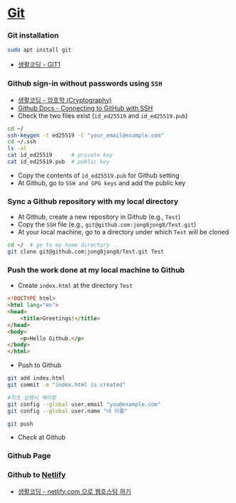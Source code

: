 # [Git](https://git-scm.com/)

### Git installation

```sh
sudo apt install git
```

- [생활코딩 - GIT1](https://opentutorials.org/course/3837)

### Github sign-in without passwords using `SSH`

- [생활코딩 - 암호학 (Cryptography)](https://opentutorials.org/module/5250)
- [Github Docs - Connecting to GitHub with SSH](https://docs.github.com/en/authentication/connecting-to-github-with-ssh)
- Check the two files exist (`id_ed25519` and `id_ed25519.pub`)

```sh
cd ~/
ssh-keygen -t ed25519 -C "your_email@example.com"
cd ~/.ssh
ls -al
cat id_ed25519      # private key
cat id_ed25519.pub  # public key 
```

- Copy the contents of `id_ed25519.pub` for Github setting
- At Github, go to `SSH and GPG keys` and add the public key



### Sync a Github repository with my local directory

- At Github, create a new repository in Github (e.g., `Test`)
- Copy the `SSH` file (e.g., `git@github.com:jong8jong8/Test.git`)
- At your local machine, go to a directory under which `Test` will be cloned

```sh
cd ~/  # go to my home directory
git clone git@github.com:jong8jong8/Test.git Test
```

### Push the work done at my local machine to Github

- Create `index.html` at the directory `Test`

```html
<!DOCTYPE html>
<html lang="en">
<head>
    <title>Greetings!</title>
</head>
<body>
    <p>Hello Github.</p>
</body>
</html>
```
- Push to Github

```sh
git add index.html
git commit -m "index.html is created"

#최초 실행시 해야함
git config --global user.email "you@example.com"
git config --global user.name "내 이름"

git push
```
- Check at Github


### Github Page

### Github to [Netlify](https://www.netlify.com/)
- [생활코딩 - netlify.com 으로 웹호스팅 하기](https://www.youtube.com/watch?v=3FRv6Vga698&ab_channel=%EC%83%9D%ED%99%9C%EC%BD%94%EB%94%A9)
